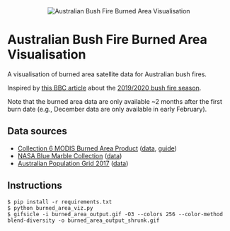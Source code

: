 <div align="center">
  <img src="https://user-images.githubusercontent.com/3979096/74024885-de627b80-49f6-11ea-9d08-6139a9304070.gif"
       alt="Australian Bush Fire Burned Area Visualisation">
</div>

# Australian Bush Fire Burned Area Visualisation

A visualisation of burned area satellite data for Australian bush fires.

Inspired by [this BBC article](https://www.bbc.com/news/world-australia-50951043) about the [2019/2020 bush fire season](https://en.wikipedia.org/wiki/2019%E2%80%9320_Australian_bushfire_season).

Note that the burned area data are only available ~2 months after the first burn date (e.g., December data are only available in early February).

## Data sources

  * [Collection 6 MODIS Burned Area Product](https://modis.gsfc.nasa.gov/data/dataprod/mod45.php) ([data](https://e4ftl01.cr.usgs.gov/MOTA/MCD64A1.006/), [guide](http://modis-fire.umd.edu/files/MODIS_C6_BA_User_Guide_1.2.pdf))
  * [NASA Blue Marble Collection](https://visibleearth.nasa.gov/images/57723/the-blue-marble) ([data](https://visibleearth.nasa.gov/collection/1484/blue-marble?page=1))
  * [Australian Population Grid 2017](https://www.abs.gov.au/AUSSTATS/abs@.nsf/Previousproducts/3218.0Main%20Features702016-17?opendocument&tabname=Summary&prodno=3218.0&issue=2016-17&num=&view=) ([data](https://www.abs.gov.au/AUSSTATS/abs@.nsf/DetailsPage/3218.02016-17?OpenDocument))

## Instructions

    $ pip install -r requirements.txt
    $ python burned_area_viz.py
    $ gifsicle -i burned_area_output.gif -O3 --colors 256 --color-method blend-diversity -o burned_area_output_shrunk.gif
